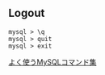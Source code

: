## Logout

```
mysql > \q
mysql > quit
mysql > exit
```

[よく使うMySQLコマンド集](https://qiita.com/CyberMergina/items/f889519e6be19c46f5f4)
